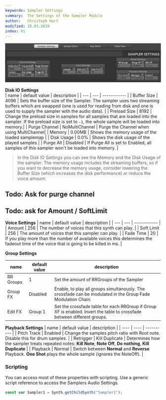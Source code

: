 ```yaml
---
keywords: Sampler Settings
summary:  The Settings of the Sampler Module
author:   Christoph Hart
modified: 18.03.2019
index: 01
---
```

![sampler-table](/images/custom/sampler-settings.png) 

**Disk IO Settings**	
| name | default value | description |
| --- | --- | ------------ |
| Buffer Size | 4096 | Sets the buffer size of the Sampler. The sampler uses two streaming buffers which are swapped (one is used for reading from disk and one is used to supply the sampler with the audio data). |
| Preload Size | 8192 | Change the preload size in samples for all samples that are loaded into the sampler. If the preload size is set to `-1`, the whole sample will be loaded into memory.|
| Purge Channel | NoMultiChannel | Purge the Channel when using MultiChannel|
| Memory | 0.00MB | Shows the memory usage of the loaded samplemap |
| Disk Usage | 0.0% | Shows the disk usage of the played samples |
| Purge All | Disabled | If Purge All is set to Enabled, all samples of this sampler won't be loaded into memory. |

> In the Disk IO Settings you can see the Memory and the Disk Usage of the sampler. The memory usage includes the streaming buffers, so if you want to decrease the memory usage, consider lowering the Buffer Size (which increases the disk performance) or reduce the voice amount.



## Todo: Ask for purge channel
## Todo: ask for Amount / SoftLimit


**Voice Settings**
| name | default value | description |
| --- | --- | ------------ |
| Amount | 256 | The number of voices that this synth can play. |
| Soft Limit | 256 | The amount of voices that this sampler can play. |
| Fade Time | 20 | If you play more than the number of available voices this determines the fadeout time of the voice that is going to be killed in ms. |


**Group Settings**

| name | default value | description |
| --- | --- | ------------ |
| RR Groups | 1 | Set the amount of RRGroups of the Sampler |
| Group FX | Disabled | Enable, to play all groups simultanously. The crossfade can be modulated in the Group Fade Modulation Chain. |
| Edit FX | Group 1 | Set the crossfade table for each RRGroup if Group XF is enabled. Invert the table to crossfade between different groups. |

  
**Playback Settings**
| name | default value | description |
| ---- | ---- | ---------- |
| Pitch Track | Enabled | Change the samples pitch ratio with Root note. Disable this for drum samples. |
| Retrigger | Kill Duplicate | Determines how the sampler treats repeated notes: **Kill Note**, **Note Off**, **Do nothing**, **Kill Duplicate** |
| Playback | Normal | Switch between **Normal** and **Reverse** Playback. **One Shot** plays the whole sample (ignores the NoteOff). |




### Scripting

You can access most of these properties with scripting. Use a generic script reference to access the Samplers Audio Settings. 

```javascript
const var Sampler1 = Synth.getChildSynth("Sampler1");
```